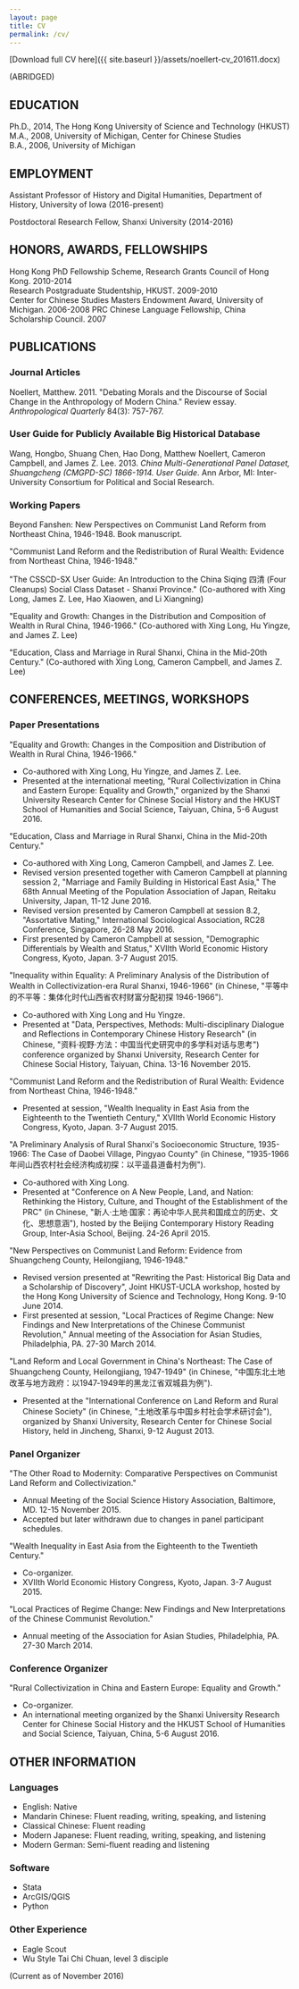 ```yaml
---
layout: page
title: CV	
permalink: /cv/
---
```


[Download full CV here]({{ site.baseurl }}/assets/noellert-cv_201611.docx)

(ABRIDGED)

## EDUCATION

Ph.D., 2014, The Hong Kong University of Science and Technology (HKUST)  
M.A., 2008, University of Michigan, Center for Chinese Studies  
B.A., 2006, University of Michigan  

## EMPLOYMENT

Assistant Professor of History and Digital Humanities, Department of History, University of Iowa (2016-present)

Postdoctoral Research Fellow, Shanxi University (2014-2016)

## HONORS, AWARDS, FELLOWSHIPS
Hong Kong PhD Fellowship Scheme, Research Grants Council of Hong Kong. 2010-2014  
Research Postgraduate Studentship, HKUST. 2009-2010  
Center for Chinese Studies Masters Endowment Award, University of Michigan. 2006-2008
PRC Chinese Language Fellowship, China Scholarship Council. 2007

## PUBLICATIONS

### Journal Articles
Noellert, Matthew. 2011. "Debating Morals and the Discourse of Social Change in the Anthropology of Modern China." Review essay. *Anthropological Quarterly* 84(3): 757-767.

### User Guide for Publicly Available Big Historical Database 
Wang, Hongbo, Shuang Chen, Hao Dong, Matthew Noellert, Cameron Campbell, and James Z. Lee. 2013. *China Multi-Generational Panel Dataset, Shuangcheng (CMGPD-SC) 1866-1914. User Guide*. Ann Arbor, MI: Inter-University Consortium for Political and Social Research.

### Working Papers
Beyond Fanshen: New Perspectives on Communist Land Reform from Northeast China, 1946-1948. Book manuscript.

"Communist Land Reform and the Redistribution of Rural Wealth: Evidence from Northeast China, 1946-1948." 

"The CSSCD-SX User Guide: An Introduction to the China Siqing 四清 (Four Cleanups) Social Class Dataset - Shanxi Province." (Co-authored with Xing Long, James Z. Lee, Hao Xiaowen, and Li Xiangning)

"Equality and Growth: Changes in the Distribution and Composition of Wealth in Rural China, 1946-1966." (Co-authored with Xing Long, Hu Yingze, and James Z. Lee)

"Education, Class and Marriage in Rural Shanxi, China in the Mid-20th Century." (Co-authored with Xing Long, Cameron Campbell, and James Z. Lee)

## CONFERENCES, MEETINGS, WORKSHOPS

### Paper Presentations
"Equality and Growth: Changes in the Composition and Distribution of Wealth in Rural China, 1946-1966."

- Co-authored with Xing Long, Hu Yingze, and James Z. Lee.
- Presented at the international meeting, "Rural Collectivization in China and Eastern Europe: Equality and Growth," organized by the Shanxi University Research Center for Chinese Social History and the HKUST School of Humanities and Social Science, Taiyuan, China, 5-6 August 2016.  

"Education, Class and Marriage in Rural Shanxi, China in the Mid-20th Century."

- Co-authored with Xing Long, Cameron Campbell, and James Z. Lee.
- Revised version presented together with Cameron Campbell at planning session 2, "Marriage and Family Building in Historical East Asia," The 68th Annual Meeting of the Population Association of Japan, Reitaku University, Japan, 11-12 June 2016.
- Revised version presented by Cameron Campbell at session 8.2, "Assortative Mating," International Sociological Association, RC28 Conference, Singapore, 26-28 May 2016.
- First presented by Cameron Campbell at session, "Demographic Differentials by Wealth and Status," XVIIth World Economic History Congress, Kyoto, Japan. 3-7 August 2015.

"Inequality within Equality: A Preliminary Analysis of the Distribution of Wealth in Collectivization-era Rural Shanxi, 1946-1966" (in Chinese, "平等中的不平等：集体化时代山西省农村财富分配初探 1946-1966"). 

- Co-authored with Xing Long and Hu Yingze. 
- Presented at "Data, Perspectives, Methods: Multi-disciplinary Dialogue and Reflections in Contemporary Chinese History Research" (in Chinese, "资料·视野·方法：中国当代史研究中的多学科对话与思考") conference organized by Shanxi University, Research Center for Chinese Social History, Taiyuan, China. 13-16 November 2015. 

"Communist Land Reform and the Redistribution of Rural Wealth: Evidence from Northeast China, 1946-1948."

- Presented at session, "Wealth Inequality in East Asia from the Eighteenth to the Twentieth Century," XVIIth World Economic History Congress, Kyoto, Japan. 3-7 August 2015.

"A Preliminary Analysis of Rural Shanxi's Socioeconomic Structure, 1935-1966: The Case of Daobei Village, Pingyao County" (in Chinese, "1935-1966年间山西农村社会经济构成初探：以平遥县道备村为例").

- Co-authored with Xing Long.
- Presented at "Conference on A New People, Land, and Nation: Rethinking the History, Culture, and Thought of the Establishment of the PRC" (in Chinese, "新人·土地·国家：再论中华人民共和国成立的历史、文化、思想意涵"), hosted by the Beijing Contemporary History Reading Group, Inter-Asia School, Beijing. 24-26 April 2015. 

"New Perspectives on Communist Land Reform: Evidence from Shuangcheng County, Heilongjiang, 1946-1948." 

- Revised version presented at "Rewriting the Past: Historical Big Data and a Scholarship of Discovery", Joint HKUST-UCLA workshop, hosted by the Hong Kong University of Science and Technology, Hong Kong. 9-10 June 2014. 
- First presented at session, "Local Practices of Regime Change: New Findings and New Interpretations of the Chinese Communist Revolution," Annual meeting of the Association for Asian Studies, Philadelphia, PA. 27-30 March 2014.

"Land Reform and Local Government in China's Northeast: The Case of Shuangcheng County, Heilongjiang, 1947-1949" (in Chinese, "中国东北土地改革与地方政府：以1947‐1949年的黑龙江省双城县为例"). 

- Presented at the "International Conference on Land Reform and Rural Chinese Society" (in Chinese, "土地改革与中国乡村社会学术研讨会"), organized by Shanxi University, Research Center for Chinese Social History, held in Jincheng, Shanxi, 9-12 August 2013. 

### Panel Organizer 
"The Other Road to Modernity: Comparative Perspectives on Communist Land Reform and Collectivization."

- Annual Meeting of the Social Science History Association, Baltimore, MD. 12-15 November 2015.
- Accepted but later withdrawn due to changes in panel participant schedules. 

"Wealth Inequality in East Asia from the Eighteenth to the Twentieth Century."

- Co-organizer.
- XVIIth World Economic History Congress, Kyoto, Japan. 3-7 August 2015.  

"Local Practices of Regime Change: New Findings and New Interpretations of the Chinese Communist Revolution."

- Annual meeting of the Association for Asian Studies, Philadelphia, PA. 27-30 March 2014.

### Conference Organizer
"Rural Collectivization in China and Eastern Europe: Equality and Growth."
  
- Co-organizer.
- An international meeting organized by the Shanxi University Research Center for Chinese Social History and the HKUST School of Humanities and Social Science, Taiyuan, China, 5-6 August 2016.

## OTHER INFORMATION

### Languages

- English: Native
- Mandarin Chinese: Fluent reading, writing, speaking, and listening
- Classical Chinese: Fluent reading
- Modern Japanese: Fluent reading, writing, speaking, and listening
- Modern German: Semi-fluent reading and listening  

### Software  

- Stata
- ArcGIS/QGIS
- Python

### Other Experience

- Eagle Scout
- Wu Style Tai Chi Chuan, level 3 disciple

(Current as of November 2016)
